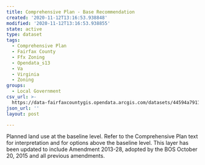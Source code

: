 ```yaml
---
title: Comprehensive Plan - Base Recommendation
created: '2020-11-12T13:16:53.938848'
modified: '2020-11-12T13:16:53.938855'
state: active
type: dataset
tags:
  - Comprehensive Plan
  - Fairfax County
  - Ffx Zoning
  - Opendata_s13
  - Va
  - Virginia
  - Zoning
groups:
  - Local Government
csv_url: >-
  https://data-fairfaxcountygis.opendata.arcgis.com/datasets/44594a79117846d4b10d2e9ba3aea05a_0.csv?outSR=%7B%22latestWkid%22%3A2283%2C%22wkid%22%3A102746%7D
json_url: ''
layout: post

---
```

Planned land use at the baseline level. Refer to the Comprehensive Plan text for interpretation and for options above the baseline level. This layer has been updated to include Amendment 2013-28, adopted by the BOS October 20, 2015 and all previous amendments.
